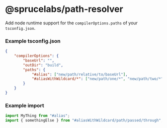 # @sprucelabs/path-resolver

Add node runtime support for the `compilerOptions.paths` of your `tsconfig.json`.

### Example tsconfig.json

```json
{
	"compilerOptions": {
		"baseUrl": "",
		"outDir": "build",
		"paths": {
			"#alias": ["new/path/relative/to/baseUrl"],
			"#aliasWithWildcard/*": ["new/path/one/*", "new/path/two/*"]
		}
	}
}
```

### Example import

```js
import MyThing from "#alias";
import { somethingElse } from "#aliasWithWildcard/path/passed/through";
```
